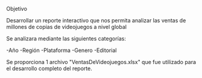 Objetivo

Desarrollar un reporte interactivo que nos permita analizar las ventas de millones de copias de videojuegos a nivel global

Se analizara mediante las siguientes categorías:

-Año
-Región
-Plataforma
-Genero
-Editorial

Se proporciona 1 archivo "VentasDeVideojuegos.xlsx" que fue utilizado para el desarrollo completo del reporte.

